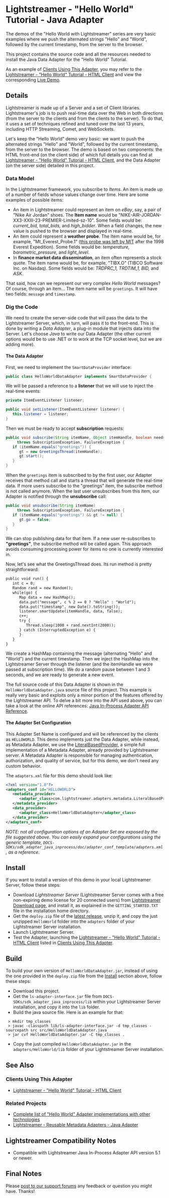 # Lightstreamer - "Hello World" Tutorial - Java Adapter #

<!-- START DESCRIPTION lightstreamer-example-helloworld-adapter-java -->
The demos of the "Hello World with Lightstreamer" series are very basic examples where we push the alternated strings "Hello" and "World", followed by the current timestamp, from the server to the browser. 

This project contains the source code and all the resources needed to install the Java Data Adapter for the "Hello World" Tutorial.

As an example of [Clients Using This Adapter](https://github.com/Lightstreamer/Lightstreamer-example-HelloWorld-adapter-java#clients-using-this-adapter), you may refer to the [Lightstreamer - "Hello World" Tutorial - HTML Client](https://github.com/Lightstreamer/Lightstreamer-example-HelloWorld-client-javascript) and view the corresponding [Live Demo](http://demos.lightstreamer.com/HelloWorld/).

## Details

Lightstreamer is made up of a Server and a set of Client libraries. Lightstreamer's job is to push real-time data over the Web in both directions (from the server to the clients and from the clients to the server). To do that, it uses a set of techniques refined and tuned over the last 13 years, including HTTP Streaming, Comet, and WebSockets.<br>
<!-- END DESCRIPTION lightstreamer-example-helloworld-adapter-java -->

Let's keep the "Hello World" demo very basic: we want to push the alternated strings "Hello" and "World", followed by the current timestamp, from the server to the browser.
The demo is based on two components: the HTML front-end (on the client side) of which full details you can find at [Lightstreamer - "Hello World" Tutorial - HTML Client](https://github.com/Lightstreamer/Lightstreamer-example-HelloWorld-client-javascript), and the Data Adapter (on the server side) detailed in this project.

### Data Model

In the Lightstreamer framework, you subscribe to *Items*. An item is made up of a number of fields whose values change over time. Here are some examples of possible items:

* An item in Lightstreamer could represent an item on *eBay*, say, a pair of "Nike Air Jordan" shoes. The <b>Item name</b> would be "NIKE-AIR-JORDAN-XX3-XXIII-23-PREMIER-Limited-sz-10". Some fields would be: <i>current_bid, total_bids,</i> and <i>high_bidder</i>. When a field changes, the new value is pushed to the browser and displayed in real-time.
* An item could represent a <b>weather probe</b>. The Item name would be, for example, "Mt_Everest_Probe.1" ([this probe was left by MIT](http://web.media.mit.edu/%7Efletcher/argos/weather-probes.html) after the 1998 Everest Expedition). Some fields would be: <i>temperature, barometric_pressure,</i> and <i>light_level</i>.
* In <b>finance market data dissemination</b>, an item often represents a stock quote. The item name would be, for example, "TIBX.O" (TIBCO Software Inc. on Nasdaq). Some fields would be: <i>TRDPRC_1, TRDTIM_1, BID,</i> and <i>ASK</i>.

That said, how can we represent our very complex *Hello World* messages? Of course, through an item... The item name will be `greetings`. It will have two fields: `message` and `timestamp`.

### Dig the Code

We need to create the server-side code that will pass the data to the Lightstreamer Server, which, in turn, will pass it to the front-end. This is done by writing a *Data Adapter*, a plug-in module that injects data into the Server. Let's choose *Java* to write our Data Adapter (the other current options would be to use .NET or to work at the TCP socket level, but we are adding more).

#### The Data Adapter
First, we need to implement the `SmartDataProvider` interface:

```java
public class HelloWorldDataAdapter implements SmartDataProvider {
```

We will be passed a reference to a <b>listener</b> that we will use to inject the real-time events:

```java
private ItemEventListener listener;

public void setListener(ItemEventListener listener) {
   this.listener = listener;
}
```

Then we must be ready to accept <b>subscription</b> requests:

```java
public void subscribe(String itemName, Object itemHandle, boolean needsIterator)
     throws SubscriptionException, FailureException {
   if (itemName.equals("greetings")) {
      gt = new GreetingsThread(itemHandle);
      gt.start();
   }
}
```

When the `greetings` item is subscribed to by the first user, our Adapter receives that method call and starts a thread that will generate the real-time data. If more users subscribe to the "greetings" item, the subscribe method is not called anymore. When the last user unsubscribes from this item, our Adapter is notified through the <b>unsubscribe</b> call:

```java
public void unsubscribe(String itemName)
     throws SubscriptionException, FailureException {
   if (itemName.equals("greetings") && gt != null) {
      gt.go = false;
   }
}
```

We can stop publishing data for that item. If a new user re-subscribes to <b>"greetings"</b>, the subscribe method will be called again. This approach avoids consuming processing power for items no one is currently interested in.

Now, let's see what the GreetingsThread does. Its run method is pretty straightforward:

```html
public void run() {
   int c = 0;
   Random rand = new Random();
   while(go) {
      Map data = new HashMap();
      data.put("message", c % 2 == 0 ? "Hello" : "World");
      data.put("timestamp", new Date().toString());
      listener.smartUpdate(itemHandle, data, false);
      c++;
      try {
         Thread.sleep(1000 + rand.nextInt(2000));
      } catch (InterruptedException e) {
      }
   }
}
```

We create a HashMap containing the message (alternating "Hello" and "World") and the current timestamp. Then we inject the HashMap into the Lightstreamer Server through the listener (and the itemHandle we were passed at subscription time). We do a random pause between 1 and 3 seconds, and we are ready to generate a new event.

The full source code of this Data Adapter is shown in the `HelloWorldDataAdapter.java` source file of this project.
This example is really very basic and exploits only a minor portion of the features offered by the Lightstreamer API. To delve a bit more into the API used above, you can take a look at the online API references: [Java In-Process Adapter API Reference](http://www.lightstreamer.com/docs/adapter_java_inprocess_api/index.html).

#### The Adapter Set Configuration

This Adapter Set Name is configured and will be referenced by the clients as `HELLOWORLD`.
This demo implements just the Data Adapter, while instead, as Metadata Adapter, we use the [LiteralBasedProvider](https://github.com/Lightstreamer/Lightstreamer-example-ReusableMetadata-adapter-java), a simple full implementation of a Metadata Adapter, already provided by Lightstreamer server.
A Metadata Adapter is responsible for managing authentication, authorization, and quality of service, but for this demo, we don't need any custom behavior.

The `adapters.xml` file for this demo should look like:
```xml
<?xml version="1.0"?>
<adapters_conf id="HELLOWORLD">
   <metadata_provider>
      <adapter_class>com.lightstreamer.adapters.metadata.LiteralBasedProvider</adapter_class>
   </metadata_provider>
   <data_provider>
      <adapter_class>HelloWorldDataAdapter</adapter_class>
   </data_provider>
</adapters_conf>
```

<i>NOTE: not all configuration options of an Adapter Set are exposed by the file suggested above. 
You can easily expand your configurations using the generic template, `DOCS-SDKs/sdk_adapter_java_inprocess/doc/adapter_conf_template/adapters.xml`, as a reference.</i>

## Install
If you want to install a version of this demo in your local Lightstreamer Server, follow these steps:
* Download *Lightstreamer Server* (Lightstreamer Server comes with a free non-expiring demo license for 20 connected users) from [Lightstreamer Download page](http://www.lightstreamer.com/download.htm), and install it, as explained in the `GETTING_STARTED.TXT` file in the installation home directory.
* Get the `deploy.zip` file of the [latest release](https://github.com/Lightstreamer/Lightstreamer-example-HelloWorld-adapter-java/releases), unzip it, and copy the just unzipped `HelloWorld` folder into the `adapters` folder of your Lightstreamer Server installation.
* Launch Lightstreamer Server.
* Test the Adapter, launching the [Lightstreamer - "Hello World" Tutorial - HTML Client](https://github.com/Lightstreamer/Lightstreamer-example-HelloWorld-client-javascript) listed in [Clients Using This Adapter](https://github.com/Lightstreamer/Lightstreamer-example-HelloWorld-adapter-java#clients-using-this-adapter).

## Build
To build your own version of `HelloWorldDataAdapter.jar`, instead of using the one provided in the `deploy.zip` file from the [Install](https://github.com/Lightstreamer/Lightstreamer-example-HelloWorld-adapter-java#install) section above, follow these steps:
* Download this project.
* Get the `ls-adapter-interface.jar` file from `DOCS-SDKs/sdk_adapter_java_inprocess/lib` within your Lightstreamer Server installation, and copy it into the `lib` folder.
* Build the java source file. Here is an example for that:
```
 > mkdir tmp_classes
 > javac -classpath lib/ls-adapter-interface.jar -d tmp_classes -sourcepath src src/HelloWorldDataAdapter.java
 > jar cvf HelloWorldDataAdapter.jar -C tmp_classes .
```
* Copy the just compiled `HelloWorldDataAdapter.jar` in the `adapters/HelloWorld/lib` folder of your Lightstreamer Server installation.

## See Also 

### Clients Using This Adapter

<!-- START RELATED_ENTRIES -->

* [Lightstreamer - "Hello World" Tutorial - HTML Client](https://github.com/Lightstreamer/Lightstreamer-example-HelloWorld-client-javascript)

<!-- END RELATED_ENTRIES -->

### Related Projects

* [Complete list of "Hello World" Adapter implementations with other technologies](https://github.com/Lightstreamer?query=Lightstreamer-example-HelloWorld-adapter)
* [Lightstreamer - Reusable Metadata Adapters - Java Adapter](https://github.com/Lightstreamer/Lightstreamer-example-ReusableMetadata-adapter-java)

## Lightstreamer Compatibility Notes

- Compatible with Lightstreamer Java In-Process Adapter API version 5.1 or newer.

## Final Notes

Please [post to our support forums](http://forums.lightstreamer.com) any feedback or question you might have. Thanks!

